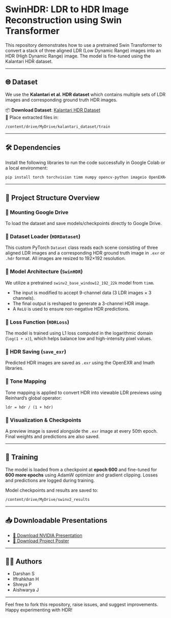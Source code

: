 # SwinHDR: LDR to HDR Image Reconstruction using Swin Transformer

This repository demonstrates how to use a pretrained Swin Transformer to convert a stack of three aligned LDR (Low Dynamic Range) images into an HDR (High Dynamic Range) image. The model is fine-tuned using the Kalantari HDR dataset.

---

## 🌐 Dataset

We use the **Kalantari et al. HDR dataset** which contains multiple sets of LDR images and corresponding ground truth HDR images.

📦 **Download Dataset**: [Kalantari HDR Dataset](https://www.robots.ox.ac.uk/~szwu/storage/18_hdr/kalantari_dataset.zip)  
📂 Place extracted files in:  
```
/content/drive/MyDrive/kalantari_dataset/train
```

---

## 🛠️ Dependencies

Install the following libraries to run the code successfully in Google Colab or a local environment:
```bash
pip install torch torchvision timm numpy opencv-python imageio OpenEXR==1.3.2 Imath
```

---

## 📁 Project Structure Overview

### 🔹 Mounting Google Drive
To load the dataset and save models/checkpoints directly to Google Drive.

### 🔹 Dataset Loader (`HDRDataset`)
This custom PyTorch `Dataset` class reads each scene consisting of three aligned LDR images and a corresponding HDR ground truth image in `.exr` or `.hdr` format. All images are resized to 192×192 resolution.

### 🔹 Model Architecture (`SwinHDR`)
We utilize a pretrained `swinv2_base_window12_192_22k` model from `timm`.  
- The input is modified to accept 9-channel data (3 LDR images × 3 channels).
- The final output is reshaped to generate a 3-channel HDR image.
- A `ReLU` is used to ensure non-negative HDR predictions.

### 🔹 Loss Function (`HDRLoss`)
The model is trained using L1 loss computed in the logarithmic domain (`log(1 + x)`), which helps balance low and high-intensity pixel values.

### 🔹 HDR Saving (`save_exr`)
Predicted HDR images are saved as `.exr` using the OpenEXR and Imath libraries.

### 🔹 Tone Mapping
Tone mapping is applied to convert HDR into viewable LDR previews using Reinhard’s global operator:  
```
ldr = hdr / (1 + hdr)
```

### 🔹 Visualization & Checkpoints
A preview image is saved alongside the `.exr` image at every 50th epoch. Final weights and predictions are also saved.

---

## 🚀 Training

The model is loaded from a checkpoint at **epoch 600** and fine-tuned for **600 more epochs** using AdamW optimizer and gradient clipping. Losses and predictions are logged during training.

Model checkpoints and results are saved to:
```
/content/drive/MyDrive/swinv2_results
```

---

## 📥 Downloadable Presentations

- [📄 Download NVIDIA Presentation](Nvidia_Presentation.pptx)
- [📄 Download Project Poster](NVIDIA_Team14_Poster.pptx)

---

## 👨‍💻 Authors

- Darshan S  
- Iffrahkhan H  
- Shreya P  
- Aishwarya J  

---

Feel free to fork this repository, raise issues, and suggest improvements. Happy experimenting with HDR!
